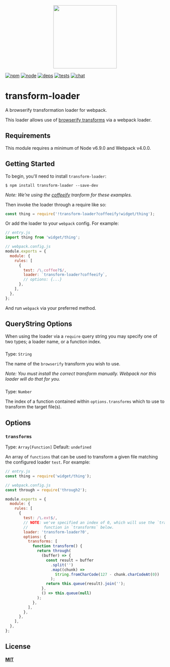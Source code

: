 <div align="center">
  <a href="https://github.com/webpack/webpack">
    <img width="200" height="200" src="https://webpack.js.org/assets/icon-square-big.svg">
  </a>
</div>

[![npm][npm]][npm-url]
[![node][node]][node-url]
[![deps][deps]][deps-url]
[![tests][tests]][tests-url]
[![chat][chat]][chat-url]

# transform-loader

A browserify transformation loader for webpack.

This loader allows use of
[browserify transforms](https://github.com/substack/node-browserify/wiki/list-of-transforms)
via a webpack loader.

## Requirements

This module requires a minimum of Node v6.9.0 and Webpack v4.0.0.

## Getting Started

To begin, you'll need to install `transform-loader`:

```console
$ npm install transform-loader --save-dev
```

_Note: We're using the [coffeeify](https://github.com/jnordberg/coffeeify)
tranform for these examples._

Then invoke the loader through a require like so:

```js
const thing = require('!transform-loader?coffeeify!widget/thing');
```

Or add the loader to your `webpack` config. For example:

```js
// entry.js
import thing from 'widget/thing';
```

```js
// webpack.config.js
module.exports = {
  module: {
    rules: [
      {
        test: /\.coffee?$/,
        loader: `transform-loader?coffeeify`,
        // options: {...}
      },
    ],
  },
};
```

And run `webpack` via your preferred method.

## QueryString Options

When using the loader via a `require` query string you may specify one of two
types; a loader name, or a function index.

### <loder-name>

Type: `String`

The name of the `browserify` transform you wish to use.

_Note: You must install the correct transform manually. Webpack nor this loader
will do that for you._

### <loder-index>

Type: `Number`

The index of a function contained within `options.transforms` which to use to
transform the target file(s).

## Options

### `transforms`

Type: `Array[Function]`
Default: `undefined`

An array of `functions` that can be used to transform a given file matching the
configured loader `test`. For example:

```js
// entry.js
const thing = require('widget/thing');
```

```js
// webpack.config.js
const through = require('through2');

module.exports = {
  module: {
    rules: [
      {
        test: /\.ext$/,
        // NOTE: we've specified an index of 0, which will use the `transform`
        //       function in `transforms` below.
        loader: 'transform-loader?0',
        options: {
          transforms: [
            function transform() {
              return through(
                (buffer) => {
                  const result = buffer
                    .split('')
                    .map((chunk) =>
                      String.fromCharCode(127 - chunk.charCodeAt(0))
                    );
                  return this.queue(result).join('');
                },
                () => this.queue(null)
              );
            },
          ],
        },
      },
    ],
  },
};
```

## License

#### [MIT](./LICENSE)

[npm]: https://img.shields.io/npm/v/transform-loader.svg
[npm-url]: https://npmjs.com/package/transform-loader
[node]: https://img.shields.io/node/v/transform-loader.svg
[node-url]: https://nodejs.org
[deps]: https://david-dm.org/webpack-contrib/transform-loader.svg
[deps-url]: https://david-dm.org/webpack-contrib/transform-loader
[tests]: https://img.shields.io/circleci/project/github/webpack-contrib/transform-loader.svg
[tests-url]: https://circleci.com/gh/webpack-contrib/transform-loader
[cover]: https://codecov.io/gh/webpack-contrib/transform-loader/branch/master/graph/badge.svg
[cover-url]: https://codecov.io/gh/webpack-contrib/transform-loader
[chat]: https://img.shields.io/badge/gitter-webpack%2Fwebpack-brightgreen.svg
[chat-url]: https://gitter.im/webpack/webpack
